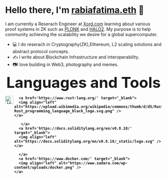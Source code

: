# **Hello there, I'm** [rabiafatima.eth](https://twitter.com/rabiaf183) 👋

I am currently a Reserach Engineer at [Xord.com](https://xord.com) learning about various proof systems in ZK such as [PLONK](https://github.com/dusk-network/plonk) and [HALO2](https://github.com/zcash/halo2).
My purpose is to help community achieving the scalability we desire for a global supercomputer.

- 💻 I do reserach in Cryptography(ZK),Ethereum, L2 scaling solutions and abstract protocol concepts.
- ✍️  I write about Blockchain Infrastructure and interoperability.
- 📷I love building in Web3, photography and memes.
<p align="center">
<b> <font size="+8">Languages and Tools</font>
</p>
  <p align="center">
  <a href='https://ethereum.org/en/developers/docs/' target="_blank">
      <img align="left" alt="Visual Studio Code" width="26px" src="https://upload.wikimedia.org/wikipedia/commons/thumb/0/05/Ethereum_logo_2014.svg/1257px-Ethereum_logo_2014.svg.png" />
    </a>
  
      <a href='https://www.rust-lang.org/' target="_blank">
      <img align="left" alt="https://upload.wikimedia.org/wikipedia/commons/thumb/d/d5/Rust_programming_language_black_logo.svg/800px-Rust_programming_language_black_logo.svg.png" />
    </a>
    
       </a>
      <a href='https://docs.soliditylang.org/en/v0.8.10/' target="_blank">
      <img align="left" alt="https://docs.soliditylang.org/en/v0.8.18/_static/logo.svg" />
    </a>
    
      </a>
      <a href='https://www.docker.com/' target="_blank">
      <img align="left" alt="https://www.zadara.com/wp-content/uploads/docker.png" />
    </a>
    
    
